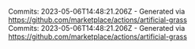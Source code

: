Commits: 2023-05-06T14:48:21.206Z - Generated via https://github.com/marketplace/actions/artificial-grass
<br>
Commits: 2023-05-06T14:48:21.206Z - Generated via https://github.com/marketplace/actions/artificial-grass
<br>
